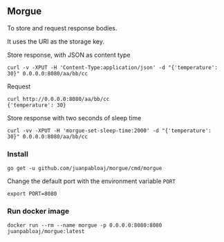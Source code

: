 ## Morgue

To store and request response bodies.

It uses the URI as the storage key.

Store response, with JSON as content type

    curl -v -XPUT -H 'Content-Type:application/json' -d "{'temperature': 30}" 0.0.0.0:8080/aa/bb/cc

Request

    curl http://0.0.0.0:8080/aa/bb/cc
    {'temperature': 30}

Store response with two seconds of sleep time

    curl -vv -XPUT -H 'morgue-set-sleep-time:2000' -d "{'temperature': 30}" 0.0.0.0:8080/aa/bb/cc

### Install

    go get -u github.com/juanpabloaj/morgue/cmd/morgue

Change the default port with the environment variable `PORT`

    export PORT=8080

### Run docker image

    docker run --rm --name morgue -p 0.0.0.0:8080:8080 juanpabloaj/morgue:latest
